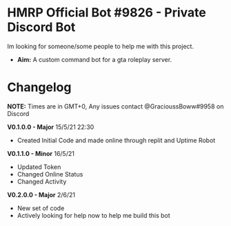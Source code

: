 # HMRP Official Bot #9826 - Private Discord Bot

Im looking for someone/some people to help me with this project.
- **Aim:** A custom command bot for a gta roleplay server.





# Changelog
**NOTE:** Times are in GMT+0, Any issues contact @GracioussBoww#9958 on Discord

**V0.1.0.0 - Major** 15/5/21 22:30
- Created Initial Code and made online through replit and Uptime Robot
  
**V0.1.1.0 - Minor** 16/5/21 
  - Updated Token
  - Changed Online Status
  - Changed Activity

**V0.2.0.0 - Major** 2/6/21
- New set of code
- Actively looking for help now to help me build this bot 
